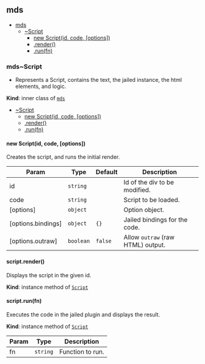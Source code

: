 <a name="module_mds"></a>

## mds

* [mds](#module_mds)
    * [~Script](#module_mds..Script)
        * [new Script(id, code, [options])](#new_module_mds..Script_new)
        * [.render()](#module_mds..Script+render)
        * [.run(fn)](#module_mds..Script+run)

<a name="module_mds..Script"></a>

### mds~Script
- Represents a Script, contains the text, the jailed instance, the html elements, and logic.

**Kind**: inner class of [<code>mds</code>](#module_mds)  

* [~Script](#module_mds..Script)
    * [new Script(id, code, [options])](#new_module_mds..Script_new)
    * [.render()](#module_mds..Script+render)
    * [.run(fn)](#module_mds..Script+run)

<a name="new_module_mds..Script_new"></a>

#### new Script(id, code, [options])
Creates the script, and runs the initial render.


| Param | Type | Default | Description |
| --- | --- | --- | --- |
| id | <code>string</code> |  | Id of the div to be modified. |
| code | <code>string</code> |  | Script to be loaded. |
| [options] | <code>object</code> |  | Option object. |
| [options.bindings] | <code>object</code> | <code>{}</code> | Jailed bindings for the code. |
| [options.outraw] | <code>boolean</code> | <code>false</code> | Allow `outraw` (raw HTML) output. |

<a name="module_mds..Script+render"></a>

#### script.render()
Displays the script in the given id.

**Kind**: instance method of [<code>Script</code>](#module_mds..Script)  
<a name="module_mds..Script+run"></a>

#### script.run(fn)
Executes the code in the jailed plugin and displays the result.

**Kind**: instance method of [<code>Script</code>](#module_mds..Script)  

| Param | Type | Description |
| --- | --- | --- |
| fn | <code>string</code> | Function to run. |

